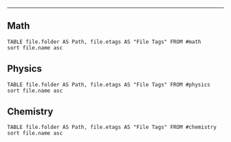 ___
## Math
```dataview
TABLE file.folder AS Path, file.etags AS "File Tags" FROM #math 
sort file.name asc
```
## Physics
```dataview
TABLE file.folder AS Path, file.etags AS "File Tags" FROM #physics 
sort file.name asc
```

## Chemistry
```dataview
TABLE file.folder AS Path, file.etags AS "File Tags" FROM #chemistry 
sort file.name asc
```

